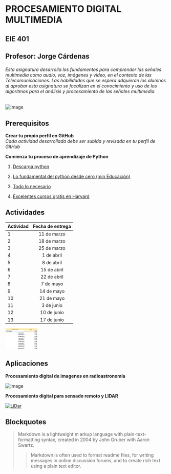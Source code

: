 # PROCESAMIENTO DIGITAL MULTIMEDIA 
## EIE 401

## Profesor: Jorge Cárdenas
###### Esta asignatura desarrolla los fundamentos para comprender las señales multimedia como audio, voz, imágenes y video, en el contexto de las Telecomunicaciones. Las habilidades que se espera adquieran los alumnos al aprobar esta asignatura se focalizan en el conocimiento y uso de los algoritmos para el análisis y procesamiento de las señales multimedia.


<img width="612" alt="image" src="https://github.com/Jorgecardenas1/EIE_401_MULTIMEDIA/assets/17277325/252788fa-8578-4d90-bf67-390f576963ce">

## Prerequisitos

**Crear tu propio perfil en GitHub**  
_Cada actividad desarrollada debe ser subida y revisada en tu perfil de GitHub_

**Comienza tu proceso de aprendizaje de Python**  
1. [Descarga python](https://www.python.org/)

2. [Lo fundamental del python desde cero (min Educación)](https://www.coursera.org/learn/aprendiendo-programar-python#modules)

3. [Todo lo necesario ](https://www.youtube.com/watch?v=eWRfhZUzrAc)

4. [Excelentes cursos gratis en Harvard](https://pll.harvard.edu/subject/python)

## Actividades

| Actividad  | Fecha de entrega |
| ------------- |:-------------:|
| 1      | 11 de marzo     |
| 2      | 18 de marzo     |
| 3      | 25 de marzo     |
| 4      | 1 de abril    |
| 5      | 8 de abril     |
| 6      | 15 de abril     |
| 7      | 22 de abril     |
| 8      | 7 de mayo    |
| 9      | 14 de mayo     |
| 10      | 21 de mayo    |
| 11     | 3 de junio    |
| 12      | 10 de junio     |
| 13      | 17 de junio     |

<img src='./assets/image.png' width='100'>

## Aplicaciones
**Procesamiento digital de imagenes en radioastronomía**  

![image](https://github.com/Jorgecardenas1/EIE_401_MULTIMEDIA/assets/17277325/081b52ff-7d2f-4b64-aa3d-4b590c760640)

**Procesamiento digital para sensado remoto y LIDAR** 

[![LiDar](https://img.youtube.com/vi/zREAEdXzOcw/0.jpg)](https://www.youtube.com/watch?v=zREAEdXzOcw)


## Blockquotes

> Markdown is a lightweight m
> arkup language with plain-text-formatting syntax, created in 2004 by John Gruber with Aaron Swartz.
>
>> Markdown is often used to format readme files, for writing messages in online discussion forums, and to create rich text using a plain text editor.




